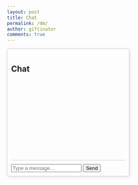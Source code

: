 ```yaml
---
layout: post
title: Chat
permalink: /dm/
author: giftinator
comments: true
---
```

<html lang="en">
<head>
    <meta charset="UTF-8">
    <meta name="viewport" content="width=device-width, initial-scale=1.0">
    <title>Chat</title>
    <script src="https://cdn.socket.io/4.0.1/socket.io.min.js"></script>
    <script src="https://code.jquery.com/jquery-3.6.0.min.js"></script>
    <style>
        .chat-container {
            width: 300px;
            border: 1px solid #ccc;
            padding: 10px;
            border-radius: 5px;
            box-shadow: 2px 2px 10px rgba(0, 0, 0, 0.1);
        }
        .messages {
            height: 200px;
            overflow-y: auto;
            border-bottom: 1px solid #ccc;
            margin-bottom: 10px;
            padding: 5px;
        }
        .message {
            padding: 5px;
            border-radius: 5px;
            margin-bottom: 5px;
        }
        .sent {
            background-color: #007bff;
            color: white;
            text-align: right;
        }
        .received {
            background-color: #e0e0e0;
            text-align: left;
        }
    </style>
</head>
<body>
    <div class="chat-container">
        <h2>Chat</h2>
        <div class="messages" id="messages"></div>
        <input type="text" id="messageInput" placeholder="Type a message...">
        <button onclick="sendMessage()">Send</button>
    </div>
    <script>
        const socket = io('http://localhost:5000');
        const user = 'User1';
        const recipient = 'User2';
        function appendMessage(message, type) {
            const messageElement = document.createElement('div');
            messageElement.classList.add('message', type);
            messageElement.textContent = message;
            document.getElementById('messages').appendChild(messageElement);
        }
        socket.on('receiveMessage', (data) => {
            if (data.sender === recipient || data.receiver === recipient) {
                appendMessage(data.message, 'received');
            }
        });
        function sendMessage() {
            const message = document.getElementById('messageInput').value;
            if (message.trim()) {
                socket.emit('sendMessage', { sender: user, receiver: recipient, message });
                appendMessage(message, 'sent');
                document.getElementById('messageInput').value = '';
            }
        }
    </script>
</body>
</html>
